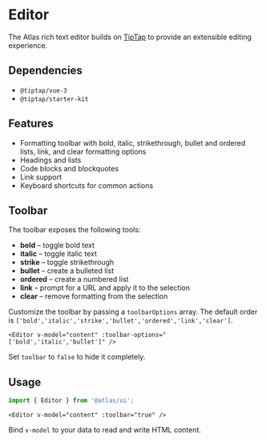 # Editor

The Atlas rich text editor builds on [TipTap](https://tiptap.dev/) to provide an extensible editing experience.

## Dependencies
- `@tiptap/vue-3`
- `@tiptap/starter-kit`

## Features
- Formatting toolbar with bold, italic, strikethrough, bullet and ordered lists, link, and clear formatting options
- Headings and lists
- Code blocks and blockquotes
- Link support
- Keyboard shortcuts for common actions

## Toolbar
The toolbar exposes the following tools:

- **bold** – toggle bold text
- **italic** – toggle italic text
- **strike** – toggle strikethrough
- **bullet** – create a bulleted list
- **ordered** – create a numbered list
- **link** – prompt for a URL and apply it to the selection
- **clear** – remove formatting from the selection

Customize the toolbar by passing a `toolbarOptions` array. The default order is `['bold','italic','strike','bullet','ordered','link','clear']`.

```vue
<Editor v-model="content" :toolbar-options="['bold','italic','bullet']" />
```

Set `toolbar` to `false` to hide it completely.

## Usage
```ts
import { Editor } from '@atlas/ui';
```

```vue
<Editor v-model="content" :toolbar="true" />
```
Bind `v-model` to your data to read and write HTML content.

